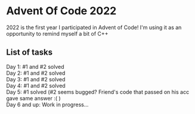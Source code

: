 # Advent Of Code 2022
2022 is the first year I participated in Advent of Code! I'm using it as an opportunity to remind myself a bit of C++

## List of tasks
Day 1: #1 and #2 solved         
Day 2: #1 and #2 solved     
Day 3: #1 and #2 solved             
Day 4: #1 and #2 solved  
Day 5: #1 solved (#2 seems bugged? Friend's code that passed on his acc gave same answer :( )           
Day 6 and up: Work in progress...


